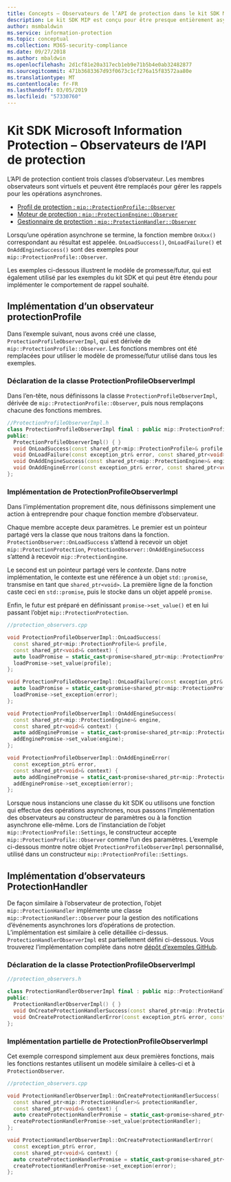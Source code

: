 ```yaml
---
title: Concepts – Observateurs de l’API de protection dans le kit SDK MIP
description: Le kit SDK MIP est conçu pour être presque entièrement asynchrone. Cet article vous aidera à comprendre comment des observateurs de l’API de protection sont implémentés et utilisés pour l’asynchronicité.
author: msmbaldwin
ms.service: information-protection
ms.topic: conceptual
ms.collection: M365-security-compliance
ms.date: 09/27/2018
ms.author: mbaldwin
ms.openlocfilehash: 2d1cf81e20a317ecb1eb9e71b5b4e0ab32482877
ms.sourcegitcommit: 471b3683367d93f0673c1cf276a15f83572aa80e
ms.translationtype: MT
ms.contentlocale: fr-FR
ms.lasthandoff: 03/05/2019
ms.locfileid: "57330760"
---
```

# <a name="microsoft-information-protection-sdk---protection-api-observers"></a>Kit SDK Microsoft Information Protection – Observateurs de l’API de protection

L’API de protection contient trois classes d’observateur. Les membres observateurs sont virtuels et peuvent être remplacés pour gérer les rappels pour les opérations asynchrones.

- [Profil de protection : `mip::ProtectionProfile::Observer`](reference/class_mip_ProtectionProfile_observer.md)
- [Moteur de protection : `mip::ProtectionEngine::Observer`](reference/class_mip_ProtectionEngine_observer.md)
- [Gestionnaire de protection : `mip::ProtectionHandler::Observer`](reference/class_mip_Protectionhandler_observer.md)

Lorsqu’une opération asynchrone se termine, la fonction membre `OnXxx()` correspondant au résultat est appelée. `OnLoadSuccess()`, `OnLoadFailure()` et `OnAddEngineSuccess()` sont des exemples pour `mip::ProtectionProfile::Observer`.

Les exemples ci-dessous illustrent le modèle de promesse/futur, qui est également utilisé par les exemples du kit SDK et qui peut être étendu pour implémenter le comportement de rappel souhaité. 

## <a name="protectionprofile-observer-implementation"></a>Implémentation d’un observateur protectionProfile

Dans l’exemple suivant, nous avons créé une classe, `ProtectionProfileObserverImpl`, qui est dérivée de `mip::ProtectionProfile::Observer`. Les fonctions membres ont été remplacées pour utiliser le modèle de promesse/futur utilisé dans tous les exemples.

### <a name="protectionprofileobserverimpl-class-declaration"></a>Déclaration de la classe ProtectionProfileObserverImpl

Dans l’en-tête, nous définissons la classe `ProtectionProfileObserverImpl`, dérivée de `mip::ProtectionProfile::Observer`, puis nous remplaçons chacune des fonctions membres.

```cpp
//ProtectionProfileObserverImpl.h
class ProtectionProfileObserverImpl final : public mip::ProtectionProfile::Observer {
public:
  ProtectionProfileObserverImpl() { }
  void OnLoadSuccess(const shared_ptr<mip::ProtectionProfile>& profile, const shared_ptr<void>& context) override;
  void OnLoadFailure(const exception_ptr& error, const shared_ptr<void>& context) override;
  void OnAddEngineSuccess(const shared_ptr<mip::ProtectionEngine>& engine, const shared_ptr<void>& context) override;
  void OnAddEngineError(const exception_ptr& error, const shared_ptr<void>& context) override;
};
```

### <a name="protectionprofileobserverimpl-implementation"></a>Implémentation de ProtectionProfileObserverImpl

Dans l’implémentation proprement dite, nous définissons simplement une action à entreprendre pour chaque fonction membre d’observateur.

Chaque membre accepte deux paramètres. Le premier est un pointeur partagé vers la classe que nous traitons dans la fonction. `ProtectionObserver::OnLoadSuccess` s’attend à recevoir un objet `mip::ProtectionProtection`, `ProtectionObserver::OnAddEngineSuccess` s’attend à recevoir `mip::ProtectionEngine`.

Le second est un pointeur partagé vers le *contexte*. Dans notre implémentation, le contexte est une référence à un objet `std::promise`, transmise en tant que `shared_ptr<void>`. La première ligne de la fonction caste ceci en `std::promise`, puis le stocke dans un objet appelé `promise`.

Enfin, le futur est préparé en définissant `promise->set_value()` et en lui passant l’objet `mip::ProtectionProtection`.

```cpp
//protection_observers.cpp

void ProtectionProfileObserverImpl::OnLoadSuccess(
  const shared_ptr<mip::ProtectionProfile>& profile,
  const shared_ptr<void>& context) {
  auto loadPromise = static_cast<promise<shared_ptr<mip::ProtectionProfile>>*>(context.get());
  loadPromise->set_value(profile);
};

void ProtectionProfileObserverImpl::OnLoadFailure(const exception_ptr& error, const shared_ptr<void>& context) {
  auto loadPromise = static_cast<promise<shared_ptr<mip::ProtectionProfile>>*>(context.get());
  loadPromise->set_exception(error);
};

void ProtectionProfileObserverImpl::OnAddEngineSuccess(
  const shared_ptr<mip::ProtectionEngine>& engine,
  const shared_ptr<void>& context) {
  auto addEnginePromise = static_cast<promise<shared_ptr<mip::ProtectionEngine>>*>(context.get());
  addEnginePromise->set_value(engine);
};

void ProtectionProfileObserverImpl::OnAddEngineError(
  const exception_ptr& error,
  const shared_ptr<void>& context) {
  auto addEnginePromise = static_cast<promise<shared_ptr<mip::ProtectionEngine>>*>(context.get());
  addEnginePromise->set_exception(error);
};
```

Lorsque nous instancions une classe du kit SDK ou utilisons une fonction qui effectue des opérations asynchrones, nous passons l’implémentation des observateurs au constructeur de paramètres ou à la fonction asynchrone elle-même. Lors de l’instanciation de l’objet `mip::ProtectionProfile::Settings`, le constructeur accepte `mip::ProtectionProfile::Observer` comme l’un des paramètres. L’exemple ci-dessous montre notre objet `ProtectionProfileObserverImpl` personnalisé, utilisé dans un constructeur `mip::ProtectionProfile::Settings`.

## <a name="protectionhandler-observer-implementation"></a>Implémentation d’observateurs ProtectionHandler

De façon similaire à l’observateur de protection, l’objet `mip::ProtectionHandler` implémente une classe `mip::ProtectionHandler::Observer` pour la gestion des notifications d’événements asynchrones lors d’opérations de protection. L’implémentation est similaire à celle détaillée ci-dessus. `ProtectionHandlerObserverImpl` est partiellement défini ci-dessous. Vous trouverez l’implémentation complète dans notre [dépôt d’exemples GitHub](https://azure.microsoft.com/resources/samples/?sort=0&term=mip+sdk).

### <a name="protectionhandlerobserverimpl-class-declaration"></a>Déclaration de la classe ProtectionProfileObserverImpl

```cpp
//protection_observers.h

class ProtectionHandlerObserverImpl final : public mip::ProtectionHandler::Observer {
public:
  ProtectionHandlerObserverImpl() { }
  void OnCreateProtectionHandlerSuccess(const shared_ptr<mip::ProtectionHandler>& protectionHandler, const shared_ptr<void>& context) override;
  void OnCreateProtectionHandlerError(const exception_ptr& error, const shared_ptr<void>& context) override;
};
```

### <a name="protectionhandlerobserverimpl-partial-implementation"></a>Implémentation partielle de ProtectionProfileObserverImpl

Cet exemple correspond simplement aux deux premières fonctions, mais les fonctions restantes utilisent un modèle similaire à celles-ci et à `ProtectionObserver`.

```cpp
//protection_observers.cpp

void ProtectionHandlerObserverImpl::OnCreateProtectionHandlerSuccess(
  const shared_ptr<mip::ProtectionHandler>& protectionHandler,
  const shared_ptr<void>& context) {
  auto createProtectionHandlerPromise = static_cast<promise<shared_ptr<mip::ProtectionHandler>>*>(context.get());
  createProtectionHandlerPromise->set_value(protectionHandler);
};

void ProtectionHandlerObserverImpl::OnCreateProtectionHandlerError(
  const exception_ptr& error,
  const shared_ptr<void>& context) {
  auto createProtectionHandlerPromise = static_cast<promise<shared_ptr<mip::ProtectionHandler>>*>(context.get());
  createProtectionHandlerPromise->set_exception(error);
};
```

